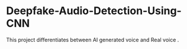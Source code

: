 # Deepfake-Audio-Detection-Using-CNN
This project differentiates between AI generated voice and Real voice .
